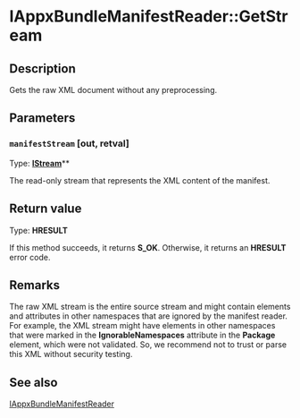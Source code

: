 # IAppxBundleManifestReader::GetStream

## Description

Gets the raw XML document without any preprocessing.

## Parameters

### `manifestStream` [out, retval]

Type: **[IStream](https://learn.microsoft.com/windows/desktop/api/objidl/nn-objidl-istream)****

The read-only stream that represents the XML content of the manifest.

## Return value

Type: **HRESULT**

If this method succeeds, it returns **S_OK**. Otherwise, it returns an **HRESULT** error code.

## Remarks

The raw XML stream is the entire source stream and might contain elements and attributes in other namespaces that are ignored by the manifest reader. For example, the XML stream might have elements in other namespaces that were marked in the **IgnorableNamespaces** attribute in the **Package** element, which were not validated. So, we recommend not to trust or parse this XML without security testing.

## See also

[IAppxBundleManifestReader](https://learn.microsoft.com/windows/desktop/api/appxpackaging/nn-appxpackaging-iappxbundlemanifestreader)